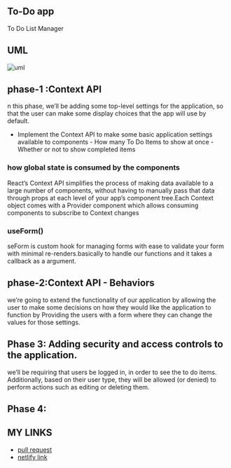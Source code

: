## To-Do app
To Do List Manager

## UML 
![uml](https://user-images.githubusercontent.com/90922969/169901134-0314bb95-fb0d-46fc-be56-272eff9e2000.jpg)

## phase-1 :Context API
n this phase, we’ll be adding some top-level settings for the application, so that the user can make some display choices that the app will use by default.
- Implement the Context API to make some basic application settings available to components
      - How many To Do Items to show at once
      - Whether or not to show completed items

### how global state is consumed by the components
React’s Context API simplifies the process of making data available to a large number of components, without having to manually pass that data through props at each level of your app’s component tree.Each Context object comes with a Provider component which allows consuming components to subscribe to Context changes

### useForm()      
seForm is custom hook for managing forms with ease to validate your form with minimal re-renders.basically to handle our functions and it takes a callback as
a argument.
## phase-2:Context API - Behaviors
we’re going to extend the functionality of our application by allowing the user to make some decisions on how they would like the application to function
by Providing the users with a form where they can change the values for those settings.

## Phase 3: Adding security and access controls to the application.
 we’ll be requiring that users be logged in, in order to see the to do items. Additionally, based on their user type, they will be allowed (or denied) to perform actions such as editing or deleting them.
## Phase 4:
## MY LINKS
 -  [pull request](https://github.com/neveenaburomman/todo-app/pulls)
 -  [netlify link](https://6290fb3be443820d44139502--phenomenal-genie-0bd710.netlify.app/)
